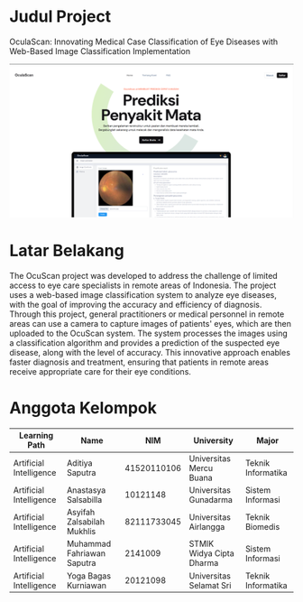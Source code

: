 # Judul Project 

OculaScan: Innovating Medical Case Classification of Eye Diseases with Web-Based Image Classification Implementation

![Alt text](https://github.com/OculaScan/.github/blob/cf47cf8d3dcc994ac3fdfd6e7200742d5494ab1a/Homepage.png)

# Latar Belakang 

The OcuScan project was developed to address the challenge of limited access to eye care specialists in remote areas of Indonesia. The project uses a web-based image classification system to analyze eye diseases, with the goal of improving the accuracy and efficiency of diagnosis. Through this project, general practitioners or medical personnel in remote areas can use a camera to capture images of patients' eyes, which are then uploaded to the OcuScan system. The system processes the images using a classification algorithm and provides a prediction of the suspected eye disease, along with the level of accuracy. This innovative approach enables faster diagnosis and treatment, ensuring that patients in remote areas receive appropriate care for their eye conditions.

# Anggota Kelompok
| Learning Path | Name | NIM | University | Major
| ------------- | ------------- |------------- | ------------- | ------------- |  
| Artificial Intelligence | Aditiya Saputra | 41520110106 | Universitas Mercu Buana | Teknik Informatika |
| Artificial Intelligence | Anastasya Salsabilla | 10121148 | Universitas Gunadarma | Sistem Informasi |
| Artificial Intelligence | Asyifah Zalsabilah Mukhlis | 82111733045 | Universitas Airlangga | Teknik Biomedis |
| Artificial Intelligence | Muhammad Fahriawan Saputra | 2141009 | STMIK Widya Cipta Dharma | Sistem Informasi |
| Artificial Intelligence | Yoga Bagas Kurniawan | 20121098 | Universitas Selamat Sri | Teknik Informatika |
